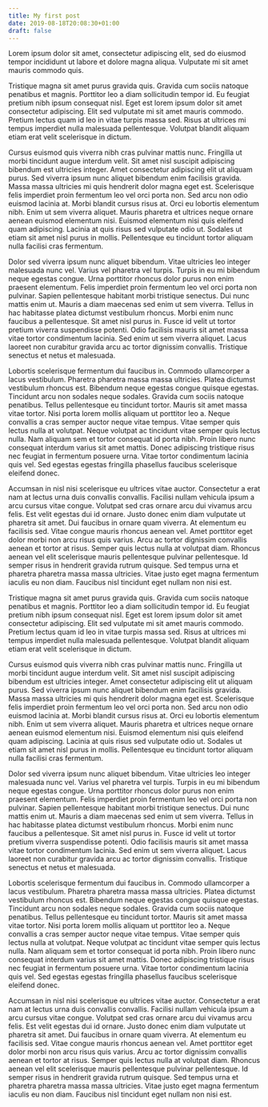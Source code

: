 ```yaml
---
title: My first post
date: 2019-08-18T20:08:30+01:00
draft: false
---
```


Lorem ipsum dolor sit amet, consectetur adipiscing elit, sed do eiusmod tempor incididunt ut labore et dolore magna aliqua. Vulputate mi sit amet mauris commodo quis.
<!--more-->
Tristique magna sit amet purus gravida quis. Gravida cum sociis natoque penatibus et magnis. Porttitor leo a diam sollicitudin tempor id. Eu feugiat pretium nibh ipsum consequat nisl. Eget est lorem ipsum dolor sit amet consectetur adipiscing. Elit sed vulputate mi sit amet mauris commodo. Pretium lectus quam id leo in vitae turpis massa sed. Risus at ultrices mi tempus imperdiet nulla malesuada pellentesque. Volutpat blandit aliquam etiam erat velit scelerisque in dictum.

Cursus euismod quis viverra nibh cras pulvinar mattis nunc. Fringilla ut morbi tincidunt augue interdum velit. Sit amet nisl suscipit adipiscing bibendum est ultricies integer. Amet consectetur adipiscing elit ut aliquam purus. Sed viverra ipsum nunc aliquet bibendum enim facilisis gravida. Massa massa ultricies mi quis hendrerit dolor magna eget est. Scelerisque felis imperdiet proin fermentum leo vel orci porta non. Sed arcu non odio euismod lacinia at. Morbi blandit cursus risus at. Orci eu lobortis elementum nibh. Enim ut sem viverra aliquet. Mauris pharetra et ultrices neque ornare aenean euismod elementum nisi. Euismod elementum nisi quis eleifend quam adipiscing. Lacinia at quis risus sed vulputate odio ut. Sodales ut etiam sit amet nisl purus in mollis. Pellentesque eu tincidunt tortor aliquam nulla facilisi cras fermentum.

Dolor sed viverra ipsum nunc aliquet bibendum. Vitae ultricies leo integer malesuada nunc vel. Varius vel pharetra vel turpis. Turpis in eu mi bibendum neque egestas congue. Urna porttitor rhoncus dolor purus non enim praesent elementum. Felis imperdiet proin fermentum leo vel orci porta non pulvinar. Sapien pellentesque habitant morbi tristique senectus. Dui nunc mattis enim ut. Mauris a diam maecenas sed enim ut sem viverra. Tellus in hac habitasse platea dictumst vestibulum rhoncus. Morbi enim nunc faucibus a pellentesque. Sit amet nisl purus in. Fusce id velit ut tortor pretium viverra suspendisse potenti. Odio facilisis mauris sit amet massa vitae tortor condimentum lacinia. Sed enim ut sem viverra aliquet. Lacus laoreet non curabitur gravida arcu ac tortor dignissim convallis. Tristique senectus et netus et malesuada.

Lobortis scelerisque fermentum dui faucibus in. Commodo ullamcorper a lacus vestibulum. Pharetra pharetra massa massa ultricies. Platea dictumst vestibulum rhoncus est. Bibendum neque egestas congue quisque egestas. Tincidunt arcu non sodales neque sodales. Gravida cum sociis natoque penatibus. Tellus pellentesque eu tincidunt tortor. Mauris sit amet massa vitae tortor. Nisi porta lorem mollis aliquam ut porttitor leo a. Neque convallis a cras semper auctor neque vitae tempus. Vitae semper quis lectus nulla at volutpat. Neque volutpat ac tincidunt vitae semper quis lectus nulla. Nam aliquam sem et tortor consequat id porta nibh. Proin libero nunc consequat interdum varius sit amet mattis. Donec adipiscing tristique risus nec feugiat in fermentum posuere urna. Vitae tortor condimentum lacinia quis vel. Sed egestas egestas fringilla phasellus faucibus scelerisque eleifend donec.

Accumsan in nisl nisi scelerisque eu ultrices vitae auctor. Consectetur a erat nam at lectus urna duis convallis convallis. Facilisi nullam vehicula ipsum a arcu cursus vitae congue. Volutpat sed cras ornare arcu dui vivamus arcu felis. Est velit egestas dui id ornare. Justo donec enim diam vulputate ut pharetra sit amet. Dui faucibus in ornare quam viverra. At elementum eu facilisis sed. Vitae congue mauris rhoncus aenean vel. Amet porttitor eget dolor morbi non arcu risus quis varius. Arcu ac tortor dignissim convallis aenean et tortor at risus. Semper quis lectus nulla at volutpat diam. Rhoncus aenean vel elit scelerisque mauris pellentesque pulvinar pellentesque. Id semper risus in hendrerit gravida rutrum quisque. Sed tempus urna et pharetra pharetra massa massa ultricies. Vitae justo eget magna fermentum iaculis eu non diam. Faucibus nisl tincidunt eget nullam non nisi est.

Tristique magna sit amet purus gravida quis. Gravida cum sociis natoque penatibus et magnis. Porttitor leo a diam sollicitudin tempor id. Eu feugiat pretium nibh ipsum consequat nisl. Eget est lorem ipsum dolor sit amet consectetur adipiscing. Elit sed vulputate mi sit amet mauris commodo. Pretium lectus quam id leo in vitae turpis massa sed. Risus at ultrices mi tempus imperdiet nulla malesuada pellentesque. Volutpat blandit aliquam etiam erat velit scelerisque in dictum.

Cursus euismod quis viverra nibh cras pulvinar mattis nunc. Fringilla ut morbi tincidunt augue interdum velit. Sit amet nisl suscipit adipiscing bibendum est ultricies integer. Amet consectetur adipiscing elit ut aliquam purus. Sed viverra ipsum nunc aliquet bibendum enim facilisis gravida. Massa massa ultricies mi quis hendrerit dolor magna eget est. Scelerisque felis imperdiet proin fermentum leo vel orci porta non. Sed arcu non odio euismod lacinia at. Morbi blandit cursus risus at. Orci eu lobortis elementum nibh. Enim ut sem viverra aliquet. Mauris pharetra et ultrices neque ornare aenean euismod elementum nisi. Euismod elementum nisi quis eleifend quam adipiscing. Lacinia at quis risus sed vulputate odio ut. Sodales ut etiam sit amet nisl purus in mollis. Pellentesque eu tincidunt tortor aliquam nulla facilisi cras fermentum.

Dolor sed viverra ipsum nunc aliquet bibendum. Vitae ultricies leo integer malesuada nunc vel. Varius vel pharetra vel turpis. Turpis in eu mi bibendum neque egestas congue. Urna porttitor rhoncus dolor purus non enim praesent elementum. Felis imperdiet proin fermentum leo vel orci porta non pulvinar. Sapien pellentesque habitant morbi tristique senectus. Dui nunc mattis enim ut. Mauris a diam maecenas sed enim ut sem viverra. Tellus in hac habitasse platea dictumst vestibulum rhoncus. Morbi enim nunc faucibus a pellentesque. Sit amet nisl purus in. Fusce id velit ut tortor pretium viverra suspendisse potenti. Odio facilisis mauris sit amet massa vitae tortor condimentum lacinia. Sed enim ut sem viverra aliquet. Lacus laoreet non curabitur gravida arcu ac tortor dignissim convallis. Tristique senectus et netus et malesuada.

Lobortis scelerisque fermentum dui faucibus in. Commodo ullamcorper a lacus vestibulum. Pharetra pharetra massa massa ultricies. Platea dictumst vestibulum rhoncus est. Bibendum neque egestas congue quisque egestas. Tincidunt arcu non sodales neque sodales. Gravida cum sociis natoque penatibus. Tellus pellentesque eu tincidunt tortor. Mauris sit amet massa vitae tortor. Nisi porta lorem mollis aliquam ut porttitor leo a. Neque convallis a cras semper auctor neque vitae tempus. Vitae semper quis lectus nulla at volutpat. Neque volutpat ac tincidunt vitae semper quis lectus nulla. Nam aliquam sem et tortor consequat id porta nibh. Proin libero nunc consequat interdum varius sit amet mattis. Donec adipiscing tristique risus nec feugiat in fermentum posuere urna. Vitae tortor condimentum lacinia quis vel. Sed egestas egestas fringilla phasellus faucibus scelerisque eleifend donec.

Accumsan in nisl nisi scelerisque eu ultrices vitae auctor. Consectetur a erat nam at lectus urna duis convallis convallis. Facilisi nullam vehicula ipsum a arcu cursus vitae congue. Volutpat sed cras ornare arcu dui vivamus arcu felis. Est velit egestas dui id ornare. Justo donec enim diam vulputate ut pharetra sit amet. Dui faucibus in ornare quam viverra. At elementum eu facilisis sed. Vitae congue mauris rhoncus aenean vel. Amet porttitor eget dolor morbi non arcu risus quis varius. Arcu ac tortor dignissim convallis aenean et tortor at risus. Semper quis lectus nulla at volutpat diam. Rhoncus aenean vel elit scelerisque mauris pellentesque pulvinar pellentesque. Id semper risus in hendrerit gravida rutrum quisque. Sed tempus urna et pharetra pharetra massa massa ultricies. Vitae justo eget magna fermentum iaculis eu non diam. Faucibus nisl tincidunt eget nullam non nisi est.